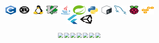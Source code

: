 <div style="display: inline_block" align="center"><br>
  <img align="center" alt="coffee-c" height="30" width="40" src="https://raw.githubusercontent.com/devicons/devicon/master/icons/c/c-original.svg">
  <img align="center" alt="coffee-rust" height="30" width="40" src="https://raw.githubusercontent.com/devicons/devicon/master/icons/rust/rust-plain.svg">
  <img align="center" alt="coffee-linux" height="30" width="40" src="https://raw.githubusercontent.com/devicons/devicon/master/icons/linux/linux-original.svg">
  <img align="center" alt="coffee-vim" height="30" width="40" src="https://raw.githubusercontent.com/devicons/devicon/master/icons/vim/vim-original.svg">
  <img align="center" alt="coffee-java" height="30" width="40" src="https://raw.githubusercontent.com/devicons/devicon/master/icons/java/java-original.svg">
  <img align="center" alt="coffee-java" height="30" width="40" src="https://raw.githubusercontent.com/devicons/devicon/master/icons/spring/spring-original.svg">
  <img align="center" alt="coffee-python" height="30" width="40" src="https://raw.githubusercontent.com/devicons/devicon/master/icons/python/python-original.svg">
  <img align="center" alt="coffee-bash" height="30" width="40" src="https://raw.githubusercontent.com/devicons/devicon/master/icons/bash/bash-original.svg">
  <img align="center" alt="coffee-mysql" height="30" width="40" src="https://raw.githubusercontent.com/devicons/devicon/master/icons/mysql/mysql-original.svg">
  <img align="center" alt="coffee-mysql" height="30" width="40" src="https://raw.githubusercontent.com/devicons/devicon/master/icons/raspberrypi/raspberrypi-original.svg">
  <img align="center" alt="coffee-mysql" height="30" width="40" src="https://raw.githubusercontent.com/devicons/devicon/master/icons/amazonwebservices/amazonwebservices-original.svg">
  <img align="center" alt="coffee-flutter" height="30" width="40" src="https://raw.githubusercontent.com/devicons/devicon/master/icons/flutter/flutter-original.svg">
  <img align="center" alt="coffee-unity" height="30" width="40" src="https://raw.githubusercontent.com/devicons/devicon/master/icons/unity/unity-original.svg">
</div>

  ##

<div align="center">
  <a href="https://steamcommunity.com/profiles/76561199068253762/" target="_blank"><img src="https://img.shields.io/badge/Steam-070707?style=for-the-badge&logo=steam&logoColor=a087ea" target="_blank"></a>
  <a href="{\"ID\": \"leo-andrade\", \"MAIL\": \"chown.coffee@kakao.com\"}" target="_blank"><img src="https://img.shields.io/badge/Kakao%20Talk-070707?style=for-the-badge&logo=kakaotalk&logoColor=a087ea" target="_blank"></a>
  <a href="https://www.linkedin.com/in/leo-andrade/" target="_blank"><img src="https://img.shields.io/badge/-LinkedIn-%23070707?style=for-the-badge&logo=linkedin&logoColor=a087ea" target="_blank"></a>
  <a href = "mailto:chown.leonardo@protonmail.com"><img src="https://img.shields.io/badge/ProtonMail-070707?style=for-the-badge&logo=protonmail&logoColor=a087ea" target="_blank"></a>
 <a href="https://discordapp.com/users/594237205522808834" target="_blank"><img src="https://img.shields.io/badge/Discord-070707?style=for-the-badge&logo=discord&logoColor=a087ea" target="_blank"></a>
  <a href="https://www.instagram.com/chmod_000_/" target="_blank"><img src="https://img.shields.io/badge/Instagram-070707?style=for-the-badge&logo=instagram&logoColor=a087ea" target="_blank"></a>
  <a href="https://www.reddit.com/user/chown_iwa" target="_blank"><img src="https://img.shields.io/badge/Reddit-070707?style=for-the-badge&logo=reddit&logoColor=a087ea" target="_blank"></a>
</div>
